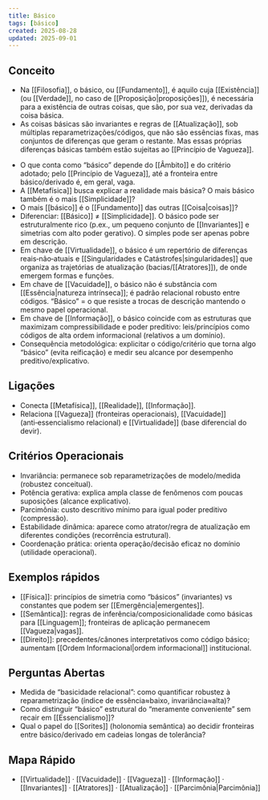 ```yaml
---
title: Básico
tags: [básico]
created: 2025-08-28
updated: 2025-09-01
---
```


## Conceito
* Na [[Filosofia]], o básico, ou [[Fundamento]], é aquilo cuja [[Existência]] (ou [[Verdade]], no caso de [[Proposição|proposições]]), é necessária para a existência de outras coisas, que são, por sua vez, derivadas da coisa básica.
* As coisas básicas são invariantes e regras de [[Atualização]], sob múltiplas reparametrizações/códigos, que não são essências fixas, mas conjuntos de diferenças que geram o restante. Mas essas próprias diferenças básicas também estão sujeitas ao [[Princípio de Vagueza]].
- O que conta como “básico” depende do [[Âmbito]] e do critério adotado; pelo [[Princípio de Vagueza]], até a fronteira entre básico/derivado é, em geral, vaga.
- A [[Metafísica]] busca explicar a realidade mais básica?
  O mais básico também é o mais [[Simplicidade]]?
- O mais [[básico]] é o [[Fundamento]] das outras [[Coisa|coisas]]?
- Diferenciar: [[Básico]] ≠ [[Simplicidade]]. O básico pode ser estruturalmente rico (p.ex., um pequeno conjunto de [[Invariantes]] e simetrias com alto poder gerativo). O simples pode ser apenas pobre em descrição.
- Em chave de [[Virtualidade]], o básico é um repertório de diferenças reais‑não‑atuais e [[Singularidades e Catástrofes|singularidades]] que organiza as trajetórias de atualização (bacias/[[Atratores]]), de onde emergem formas e funções.
- Em chave de [[Vacuidade]], o básico não é substância com [[Essência|natureza intrínseca]]; é padrão relacional robusto entre códigos. “Básico” = o que resiste a trocas de descrição mantendo o mesmo papel operacional.
- Em chave de [[Informação]], o básico coincide com as estruturas que maximizam compressibilidade e poder preditivo: leis/princípios como códigos de alta ordem informacional (relativos a um domínio).
- Consequência metodológica: explicitar o código/critério que torna algo “básico” (evita reificação) e medir seu alcance por desempenho preditivo/explicativo.

## Ligações
- Conecta [[Metafísica]], [[Realidade]], [[Informação]].
- Relaciona [[Vagueza]] (fronteiras operacionais), [[Vacuidade]] (anti‑essencialismo relacional) e [[Virtualidade]] (base diferencial do devir).

## Critérios Operacionais
- Invariância: permanece sob reparametrizações de modelo/medida (robustez conceitual).
- Potência gerativa: explica ampla classe de fenômenos com poucas suposições (alcance explicativo).
- Parcimônia: custo descritivo mínimo para igual poder preditivo (compressão).
- Estabilidade dinâmica: aparece como atrator/regra de atualização em diferentes condições (recorrência estrutural).
- Coordenação prática: orienta operação/decisão eficaz no domínio (utilidade operacional).

## Exemplos rápidos
- [[Física]]: princípios de simetria como “básicos” (invariantes) vs constantes que podem ser [[Emergência|emergentes]].
- [[Semântica]]: regras de inferência/composicionalidade como básicas para [[Linguagem]]; fronteiras de aplicação permanecem [[Vagueza|vagas]].
- [[Direito]]: precedentes/cânones interpretativos como código básico; aumentam [[Ordem Informacional|ordem informacional]] institucional.

## Perguntas Abertas
- Medida de “basicidade relacional”: como quantificar robustez à reparametrização (índice de essência≈baixo, invariância≈alta)?
- Como distinguir “básico” estrutural do “meramente conveniente” sem recair em [[Essencialismo]]?
- Qual o papel do [[Sorites]] (holonomia semântica) ao decidir fronteiras entre básico/derivado em cadeias longas de tolerância?

## Mapa Rápido
- [[Virtualidade]] · [[Vacuidade]] · [[Vagueza]] · [[Informação]] · [[Invariantes]] · [[Atratores]] · [[Atualização]] · [[Parcimônia|Parcimônia]]
